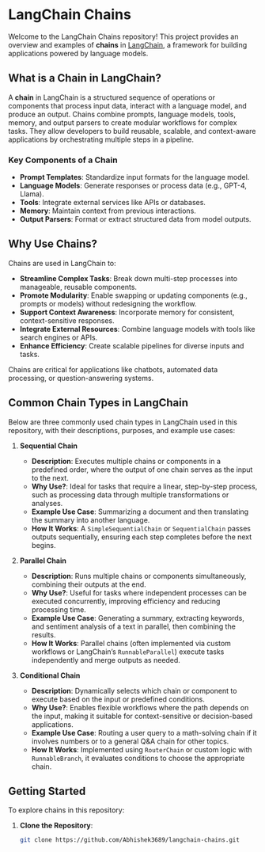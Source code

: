# LangChain Chains

Welcome to the LangChain Chains repository! This project provides an overview and examples of **chains** in [LangChain](https://www.langchain.com/), a framework for building applications powered by language models.

## What is a Chain in LangChain?

A **chain** in LangChain is a structured sequence of operations or components that process input data, interact with a language model, and produce an output. Chains combine prompts, language models, tools, memory, and output parsers to create modular workflows for complex tasks. They allow developers to build reusable, scalable, and context-aware applications by orchestrating multiple steps in a pipeline.

### Key Components of a Chain
- **Prompt Templates**: Standardize input formats for the language model.
- **Language Models**: Generate responses or process data (e.g., GPT-4, Llama).
- **Tools**: Integrate external services like APIs or databases.
- **Memory**: Maintain context from previous interactions.
- **Output Parsers**: Format or extract structured data from model outputs.

## Why Use Chains?

Chains are used in LangChain to:
- **Streamline Complex Tasks**: Break down multi-step processes into manageable, reusable components.
- **Promote Modularity**: Enable swapping or updating components (e.g., prompts or models) without redesigning the workflow.
- **Support Context Awareness**: Incorporate memory for consistent, context-sensitive responses.
- **Integrate External Resources**: Combine language models with tools like search engines or APIs.
- **Enhance Efficiency**: Create scalable pipelines for diverse inputs and tasks.

Chains are critical for applications like chatbots, automated data processing, or question-answering systems.

## Common Chain Types in LangChain

Below are three commonly used chain types in LangChain used in this repository, with their descriptions, purposes, and example use cases:

1. **Sequential Chain**
   - **Description**: Executes multiple chains or components in a predefined order, where the output of one chain serves as the input to the next.
   - **Why Use?**: Ideal for tasks that require a linear, step-by-step process, such as processing data through multiple transformations or analyses.
   - **Example Use Case**: Summarizing a document and then translating the summary into another language.
   - **How It Works**: A `SimpleSequentialChain` or `SequentialChain` passes outputs sequentially, ensuring each step completes before the next begins.

2. **Parallel Chain**
   - **Description**: Runs multiple chains or components simultaneously, combining their outputs at the end.
   - **Why Use?**: Useful for tasks where independent processes can be executed concurrently, improving efficiency and reducing processing time.
   - **Example Use Case**: Generating a summary, extracting keywords, and sentiment analysis of a text in parallel, then combining the results.
   - **How It Works**: Parallel chains (often implemented via custom workflows or LangChain’s `RunnableParallel`) execute tasks independently and merge outputs as needed.

3. **Conditional Chain**
   - **Description**: Dynamically selects which chain or component to execute based on the input or predefined conditions.
   - **Why Use?**: Enables flexible workflows where the path depends on the input, making it suitable for context-sensitive or decision-based applications.
   - **Example Use Case**: Routing a user query to a math-solving chain if it involves numbers or to a general Q&A chain for other topics.
   - **How It Works**: Implemented using `RouterChain` or custom logic with `RunnableBranch`, it evaluates conditions to choose the appropriate chain.

## Getting Started

To explore chains in this repository:
1. **Clone the Repository**:
   ```bash
   git clone https://github.com/Abhishek3689/langchain-chains.git
